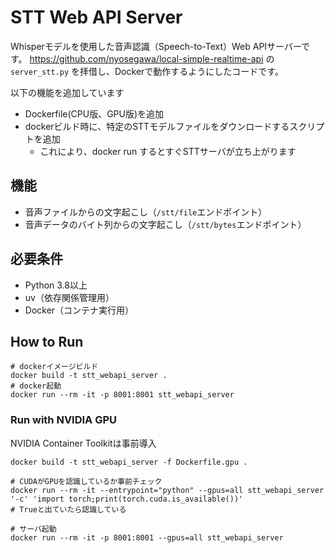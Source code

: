 # STT Web API Server
Whisperモデルを使用した音声認識（Speech-to-Text）Web APIサーバーです。
https://github.com/nyosegawa/local-simple-realtime-api の `server_stt.py` を拝借し、Dockerで動作するようにしたコードです。

以下の機能を追加しています
- Dockerfile(CPU版、GPU版)を追加
- dockerビルド時に、特定のSTTモデルファイルをダウンロードするスクリプトを追加
    - これにより、docker run するとすぐSTTサーバが立ち上がります

## 機能
- 音声ファイルからの文字起こし（`/stt/file`エンドポイント）
- 音声データのバイト列からの文字起こし（`/stt/bytes`エンドポイント）

## 必要条件
- Python 3.8以上
- uv（依存関係管理用）
- Docker（コンテナ実行用）

## How to Run

```
# dockerイメージビルド
docker build -t stt_webapi_server .
# docker起動
docker run --rm -it -p 8001:8001 stt_webapi_server
```

### Run with NVIDIA GPU
NVIDIA Container Toolkitは事前導入

```
docker build -t stt_webapi_server -f Dockerfile.gpu .

# CUDAがGPUを認識しているか事前チェック
docker run --rm -it --entrypoint="python" --gpus=all stt_webapi_server '-c' 'import torch;print(torch.cuda.is_available())'
# Trueと出ていたら認識している

# サーバ起動
docker run --rm -it -p 8001:8001 --gpus=all stt_webapi_server
```